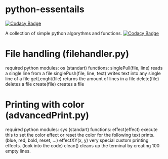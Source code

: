 # python-essentails

[![Codacy Badge](https://api.codacy.com/project/badge/Grade/fb8bedc284324df8bbcb5f1a7d98f3f9)](https://www.codacy.com/app/phyyyl/py-essentails?utm_source=github.com&utm_medium=referral&utm_content=phyyyl/py-essentails&utm_campaign=badger)

A collection of simple python algorythms and functions.
[![Codacy Badge](https://api.codacy.com/project/badge/Grade/e00160a21f7c4df8929ca6b0bc5ff5ed)](https://www.codacy.com/app/phyyyl/py-essentails?utm_source=github.com&amp;utm_medium=referral&amp;utm_content=phyyyl/py-essentails&amp;utm_campaign=Badge_Grade)

# File handling (filehandler.py)
required python modules:
    os (standart)
functions:
    singlePull(file, line)             reads a single line from a file
    singlePush(file, line, text)       writes text into any single line of a file
    getLenght(file)                    returns the amount of lines in a file
    delete(file)                       deletes a file
    create(file)                       creates a file
    
# Printing with color (advancedPrint.py)
required python modules:
    sys (standart)
functions:
    effect(effect)                     execute this to set the color effect or reset the color
                                       for the following text prints. (blue, red, bold, reset, ...)
    effectXY(x, y)                     very special custom printing effects. (look into the code)
    clean()                            cleans up the terminal by creating 100 empty lines.
    
